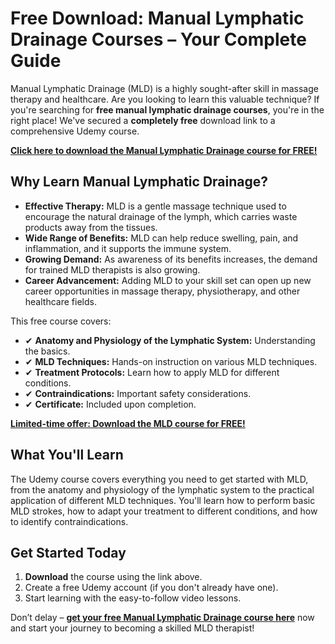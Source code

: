 # Free Download: Manual Lymphatic Drainage Courses – Your Complete Guide

Manual Lymphatic Drainage (MLD) is a highly sought-after skill in massage therapy and healthcare. Are you looking to learn this valuable technique? If you're searching for **free manual lymphatic drainage courses**, you're in the right place! We've secured a **completely free** download link to a comprehensive Udemy course.

[**Click here to download the Manual Lymphatic Drainage course for FREE!**](https://udemywork.com/manual-lymphatic-drainage-courses)

## Why Learn Manual Lymphatic Drainage?

*   **Effective Therapy:** MLD is a gentle massage technique used to encourage the natural drainage of the lymph, which carries waste products away from the tissues.
*   **Wide Range of Benefits:** MLD can help reduce swelling, pain, and inflammation, and it supports the immune system.
*   **Growing Demand:** As awareness of its benefits increases, the demand for trained MLD therapists is also growing.
*   **Career Advancement:** Adding MLD to your skill set can open up new career opportunities in massage therapy, physiotherapy, and other healthcare fields.

This free course covers:

*   ✔ **Anatomy and Physiology of the Lymphatic System:** Understanding the basics.
*   ✔ **MLD Techniques:** Hands-on instruction on various MLD techniques.
*   ✔ **Treatment Protocols:** Learn how to apply MLD for different conditions.
*   ✔ **Contraindications:** Important safety considerations.
*   ✔ **Certificate:** Included upon completion.

[**Limited-time offer: Download the MLD course for FREE!**](https://udemywork.com/manual-lymphatic-drainage-courses)

## What You'll Learn

The Udemy course covers everything you need to get started with MLD, from the anatomy and physiology of the lymphatic system to the practical application of different MLD techniques. You'll learn how to perform basic MLD strokes, how to adapt your treatment to different conditions, and how to identify contraindications.

## Get Started Today

1.  **Download** the course using the link above.
2.  Create a free Udemy account (if you don't already have one).
3.  Start learning with the easy-to-follow video lessons.

Don’t delay – **[get your free Manual Lymphatic Drainage course here](https://udemywork.com/manual-lymphatic-drainage-courses)** now and start your journey to becoming a skilled MLD therapist!
